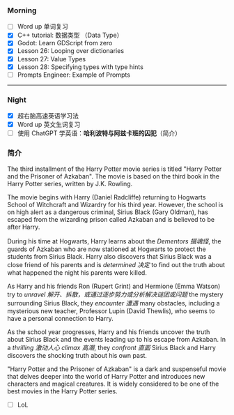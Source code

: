 ### Morning

- [ ] Word up 单词复习
- [x] C++ tutorial: 数据类型 （Data Type）
- [x] Godot: Learn GDScript from zero 
- [x] Lesson 26: Looping over dictionaries
- [x] Lesson 27: Value Types
- [x] Lesson 28: Specifying types with type hints
- [ ] Prompts Engineer: Example of Prompts
---
### Night

- [x] 超右脑高速英语学习法
- [x] Word up 英文生词复习
- [ ] 使用 ChatGPT 学英语：**哈利波特与阿兹卡班的囚犯**（简介）

### 简介

The third installment of the Harry Potter movie series is titled "Harry Potter and the Prisoner of Azkaban". The movie is based on the third book in the Harry Potter series, written by J.K. Rowling.

The movie begins with Harry (Daniel Radcliffe) returning to Hogwarts School of Witchcraft and Wizardry for his third year. However, the school is on high alert as a dangerous criminal, Sirius Black (Gary Oldman), has escaped from the wizarding prison called Azkaban and is believed to be after Harry.

During his time at Hogwarts, Harry learns about the *Dementors 摄魂怪*, the guards of Azkaban who are now stationed at Hogwarts to protect the students from Sirius Black. Harry also discovers that Sirius Black was a close friend of his parents and is *determined 决定* to find out the truth about what happened the night his parents were killed.

As Harry and his friends Ron (Rupert Grint) and Hermione (Emma Watson) try to *unravel 解开、拆散，或通过逐步努力或分析解决谜团或问题* the mystery surrounding Sirius Black, they *encounter 遭遇* many obstacles, including a mysterious new teacher, Professor Lupin (David Thewlis), who seems to have a personal connection to Harry.

As the school year progresses, Harry and his friends uncover the truth about Sirius Black and the events leading up to his escape from Azkaban. In a *thrilling 激动人心* *climax 高潮*, they *confront 直面* Sirius Black and Harry discovers the shocking truth about his own past.

"Harry Potter and the Prisoner of Azkaban" is a dark and suspenseful movie that delves deeper into the world of Harry Potter and introduces new characters and magical creatures. It is widely considered to be one of the best movies in the Harry Potter series.

- [ ] LoL

